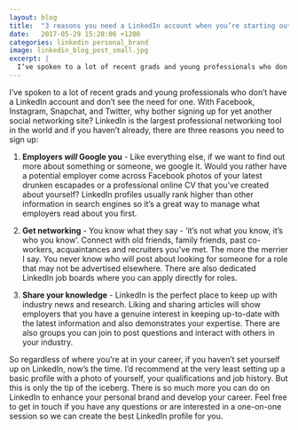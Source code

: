 ```yaml
---
layout: blog
title:  "3 reasons you need a LinkedIn account when you’re starting out in your career"
date:   2017-05-29 15:28:06 +1200
categories: linkedin personal_brand
image: linkedin_blog_post_small.jpg
excerpt: |
  I’ve spoken to a lot of recent grads and young professionals who don’t have a LinkedIn account and don’t see the need for one.  With Facebook, Instagram, Snapchat, and Twitter, why bother signing up for yet another social networking site?  LinkedIn is the largest professional networking tool in the world and if you haven’t already, there are three reasons you need to sign up:
---
```


I’ve spoken to a lot of recent grads and young professionals who don’t have a LinkedIn account and don’t see the need for one.  With Facebook, Instagram, Snapchat, and Twitter, why bother signing up for yet another social networking site?  LinkedIn is the largest professional networking tool in the world and if you haven’t already, there are three reasons you need to sign up:
<!--more-->

1. **Employers *will* Google you** -
Like everything else, if we want to find out more about something or someone, we google it.  Would you rather have a potential employer come across Facebook photos of your latest drunken escapades or a professional online CV that you’ve created about yourself?  LinkedIn profiles usually rank higher than other information in search engines so it’s a great way to manage what employers read about you first.

2. **Get networking** -
You know what they say - ‘it’s not what you know, it’s who you know’.  Connect with old friends, family friends, past co-workers, acquaintances and recruiters you’ve met.  The more the merrier I say.  You never know who will post about looking for someone for a role that may not be advertised elsewhere.  There are also dedicated LinkedIn job boards where you can apply directly for roles.

3. **Share your knowledge** -
LinkedIn is the perfect place to keep up with industry news and research.  Liking and sharing articles will show employers that you have a genuine interest in keeping up-to-date with the latest information and also demonstrates your expertise.  There are also groups you can join to post questions and interact with others in your industry.

So regardless of where you’re at in your career, if you haven’t set yourself up on LinkedIn, now’s the time.  I’d recommend at the very least setting up a basic profile with a photo of yourself, your qualifications and job history.  But this is only the tip of the iceberg.  There is so much more you can do on LinkedIn to enhance your personal brand and develop your career.  Feel free to get in touch if you have any questions or are interested in a one-on-one session so we can create the best LinkedIn profile for you.
